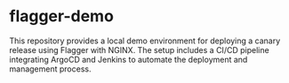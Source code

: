 # flagger-demo

This repository provides a local demo environment for deploying a canary release using Flagger with NGINX. The setup includes a CI/CD pipeline integrating ArgoCD and Jenkins to automate the deployment and management process.
